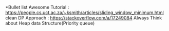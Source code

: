 *Bullet list Awesome Tutorial : https://people.cs.uct.ac.za/~ksmith/articles/sliding_window_minimum.html
clean DP Approach : https://stackoverflow.com/a/17249084 
Always Think about Heap data Structure(Priority queue)
